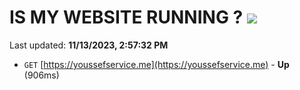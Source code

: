 # IS MY WEBSITE RUNNING ? [![](https://img.shields.io/static/v1?label=Sponsor&message=%E2%9D%A4&logo=GitHub&color=%23fe8e86)](https://github.com/sponsors/<username>)

Last updated: **11/13/2023, 2:57:32 PM**

- `GET` [https://youssefservice.me](https://youssefservice.me) - **Up** (906ms)
